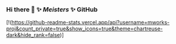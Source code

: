 ### Hi there 👋 ✨ _Meisters_ ✨ GitHub

[!(https://github-readme-stats.vercel.app/api?username=mworks-proj&count_private=true&show_icons=true&theme=chartreuse-dark&hide_rank=false)]
